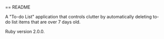 == README

A "To-do List" application that controls clutter by automatically deleting to-do list items that are over 7 days old.

Ruby version 2.0.0. 
